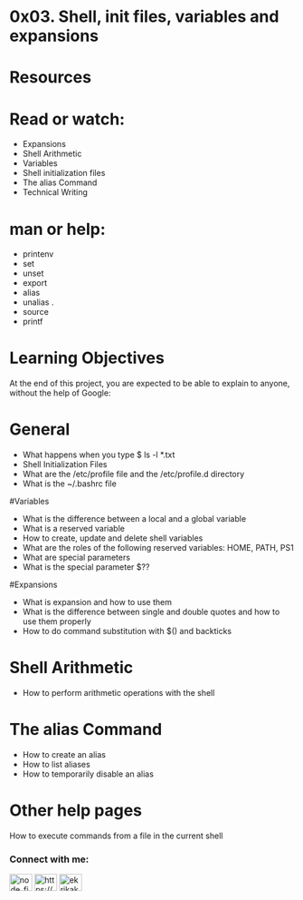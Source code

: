 # 0x03. Shell, init files, variables and expansions

# Resources

# Read or watch:

* Expansions
* Shell Arithmetic
* Variables
* Shell initialization files
* The alias Command
* Technical Writing
# man or help:

* printenv
* set
* unset
* export
* alias
* unalias
.
* source
* printf
# Learning Objectives
At the end of this project, you are expected to be able to explain to anyone, without the help of Google:

# General
* What happens when you type $ ls -l *.txt
* Shell Initialization Files
* What are the /etc/profile file and the /etc/profile.d directory
* What is the ~/.bashrc file

#Variables
* What is the difference between a local and a global variable
* What is a reserved variable
* How to create, update and delete shell variables
* What are the roles of the following reserved variables: HOME, PATH, PS1
* What are special parameters
* What is the special parameter $??

#Expansions
* What is expansion and how to use them
* What is the difference between single and double quotes and how to use them properly
* How to do command substitution with $() and backticks

# Shell Arithmetic
* How to perform arithmetic operations with the shell

# The alias Command
* How to create an alias
* How to list aliases
* How to temporarily disable an alias

# Other help pages
How to execute commands from a file in the current shell

<h3 align="left">Connect with me:</h3>
<p align="left">
<a href="https://twitter.com/node_finder" target="blank"><img align="center" src="https://raw.githubusercontent.com/rahuldkjain/github-profile-readme-generator/master/src/images/icons/Social/twitter.svg" alt="node_finder" height="30" width="40" /></a>
<a href="https://linkedin.com/in/https://www.linkedin.com/in/kenewenemor-ekrika/" target="blank"><img align="center" src="https://raw.githubusercontent.com/rahuldkjain/github-profile-readme-generator/master/src/images/icons/Social/linked-in-alt.svg" alt="https://www.linkedin.com/in/kenewenemor-ekrika/" height="30" width="40" /></a>
<a href="https://stackoverflow.com/users/ekrikakenny@gmail.com" target="blank"><img align="center" src="https://raw.githubusercontent.com/rahuldkjain/github-profile-readme-generator/master/src/images/icons/Social/stack-overflow.svg" alt="ekrikakenny@gmail.com" height="30" width="40" /></a>
</p>

